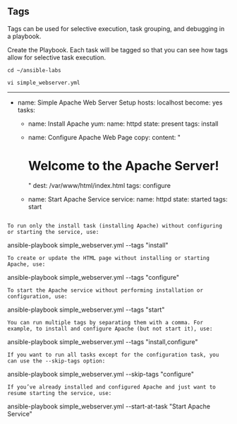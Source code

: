 ## Tags
Tags can be used for selective execution, task grouping, and debugging in a playbook.

Create the Playbook. Each task will be tagged so that you can see how tags allow for selective task execution.
```
cd ~/ansible-labs
```
```
vi simple_webserver.yml
```
---
- name: Simple Apache Web Server Setup
  hosts: localhost
  become: yes
  tasks:
    - name: Install Apache
      yum:
        name: httpd
        state: present
      tags: install

    - name: Configure Apache Web Page
      copy:
        content: "<h1>Welcome to the Apache Server!</h1>"
        dest: /var/www/html/index.html
      tags: configure

    - name: Start Apache Service
      service:
        name: httpd
        state: started
      tags: start
```

To run only the install task (installing Apache) without configuring or starting the service, use:
```
ansible-playbook simple_webserver.yml --tags "install"
```
To create or update the HTML page without installing or starting Apache, use:
```
ansible-playbook simple_webserver.yml --tags "configure"
```
To start the Apache service without performing installation or configuration, use:
```
ansible-playbook simple_webserver.yml --tags "start"
```
You can run multiple tags by separating them with a comma. For example, to install and configure Apache (but not start it), use:
```
ansible-playbook simple_webserver.yml --tags "install,configure"
```
If you want to run all tasks except for the configuration task, you can use the --skip-tags option:
```
ansible-playbook simple_webserver.yml --skip-tags "configure"
```
If you’ve already installed and configured Apache and just want to resume starting the service, use:
```
ansible-playbook simple_webserver.yml --start-at-task "Start Apache Service"
```
